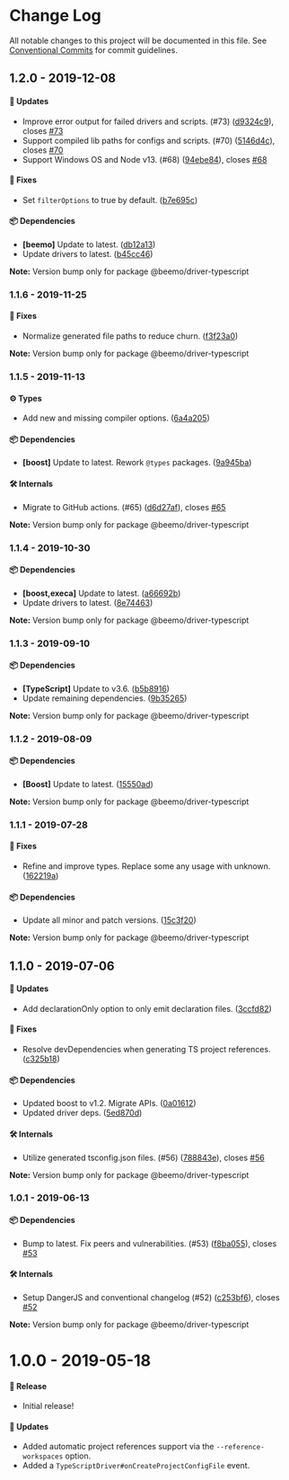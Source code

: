 # Change Log

All notable changes to this project will be documented in this file.
See [Conventional Commits](https://conventionalcommits.org) for commit guidelines.

## 1.2.0 - 2019-12-08

#### 🚀 Updates

- Improve error output for failed drivers and scripts. (#73) ([d9324c9](https://github.com/beemojs/beemo/commit/d9324c9)), closes [#73](https://github.com/beemojs/beemo/issues/73)
- Support compiled lib paths for configs and scripts. (#70) ([5146d4c](https://github.com/beemojs/beemo/commit/5146d4c)), closes [#70](https://github.com/beemojs/beemo/issues/70)
- Support Windows OS and Node v13. (#68) ([94ebe84](https://github.com/beemojs/beemo/commit/94ebe84)), closes [#68](https://github.com/beemojs/beemo/issues/68)

#### 🐞 Fixes

- Set `filterOptions` to true by default. ([b7e695c](https://github.com/beemojs/beemo/commit/b7e695c))

#### 📦 Dependencies

- **[beemo]** Update to latest. ([db12a13](https://github.com/beemojs/beemo/commit/db12a13))
- Update drivers to latest. ([b45cc46](https://github.com/beemojs/beemo/commit/b45cc46))

**Note:** Version bump only for package @beemo/driver-typescript





### 1.1.6 - 2019-11-25

#### 🐞 Fixes

- Normalize generated file paths to reduce churn. ([f3f23a0](https://github.com/beemojs/beemo/commit/f3f23a0))

**Note:** Version bump only for package @beemo/driver-typescript





### 1.1.5 - 2019-11-13

#### ⚙️ Types

- Add new and missing compiler options. ([6a4a205](https://github.com/commit/6a4a205))

#### 📦 Dependencies

- **[boost]** Update to latest. Rework `@types` packages. ([9a945ba](https://github.com/commit/9a945ba))

#### 🛠 Internals

- Migrate to GitHub actions. (#65) ([d6d27af](https://github.com/commit/d6d27af)), closes [#65](https://github.com/issues/65)

**Note:** Version bump only for package @beemo/driver-typescript





### 1.1.4 - 2019-10-30

#### 📦 Dependencies

- **[boost,execa]** Update to latest. ([a66692b](https://github.com/beemojs/beemo/tree/master/packages/driver-typescript/commit/a66692b))
- Update drivers to latest. ([8e74463](https://github.com/beemojs/beemo/tree/master/packages/driver-typescript/commit/8e74463))

**Note:** Version bump only for package @beemo/driver-typescript





### 1.1.3 - 2019-09-10

#### 📦 Dependencies

- **[TypeScript]** Update to v3.6. ([b5b8916](https://github.com/beemojs/beemo/tree/master/packages/driver-typescript/commit/b5b8916))
- Update remaining dependencies. ([9b35265](https://github.com/beemojs/beemo/tree/master/packages/driver-typescript/commit/9b35265))

**Note:** Version bump only for package @beemo/driver-typescript





### 1.1.2 - 2019-08-09

#### 📦 Dependencies

- **[Boost]** Update to latest. ([15550ad](https://github.com/beemojs/beemo/tree/master/packages/driver-typescript/commit/15550ad))

**Note:** Version bump only for package @beemo/driver-typescript





### 1.1.1 - 2019-07-28

#### 🐞 Fixes

- Refine and improve types. Replace some any usage with unknown. ([162219a](https://github.com/beemojs/beemo/tree/master/packages/driver-typescript/commit/162219a))

#### 📦 Dependencies

- Update all minor and patch versions. ([15c3f20](https://github.com/beemojs/beemo/tree/master/packages/driver-typescript/commit/15c3f20))

**Note:** Version bump only for package @beemo/driver-typescript





## 1.1.0 - 2019-07-06

#### 🚀 Updates

- Add declarationOnly option to only emit declaration files. ([3ccfd82](https://github.com/beemojs/beemo/tree/master/packages/driver-typescript/commit/3ccfd82))

#### 🐞 Fixes

- Resolve devDependencies when generating TS project references. ([c325b18](https://github.com/beemojs/beemo/tree/master/packages/driver-typescript/commit/c325b18))

#### 📦 Dependencies

- Updated boost to v1.2. Migrate APIs. ([0a01612](https://github.com/beemojs/beemo/tree/master/packages/driver-typescript/commit/0a01612))
- Updated driver deps. ([5ed870d](https://github.com/beemojs/beemo/tree/master/packages/driver-typescript/commit/5ed870d))

#### 🛠 Internals

- Utilize generated tsconfig.json files. (#56) ([788843e](https://github.com/beemojs/beemo/tree/master/packages/driver-typescript/commit/788843e)), closes [#56](https://github.com/beemojs/beemo/tree/master/packages/driver-typescript/issues/56)

**Note:** Version bump only for package @beemo/driver-typescript





### 1.0.1 - 2019-06-13

#### 📦 Dependencies

- Bump to latest. Fix peers and vulnerabilities. (#53) ([f8ba055](https://github.com/beemojs/beemo/tree/master/packages/driver-typescript/commit/f8ba055)), closes [#53](https://github.com/beemojs/beemo/tree/master/packages/driver-typescript/issues/53)

#### 🛠 Internals

- Setup DangerJS and conventional changelog (#52) ([c253bf6](https://github.com/beemojs/beemo/tree/master/packages/driver-typescript/commit/c253bf6)), closes [#52](https://github.com/beemojs/beemo/tree/master/packages/driver-typescript/issues/52)

**Note:** Version bump only for package @beemo/driver-typescript





# 1.0.0 - 2019-05-18

#### 🎉 Release

- Initial release!

#### 🚀 Updates

- Added automatic project references support via the `--reference-workspaces` option.
- Added a `TypeScriptDriver#onCreateProjectConfigFile` event.
